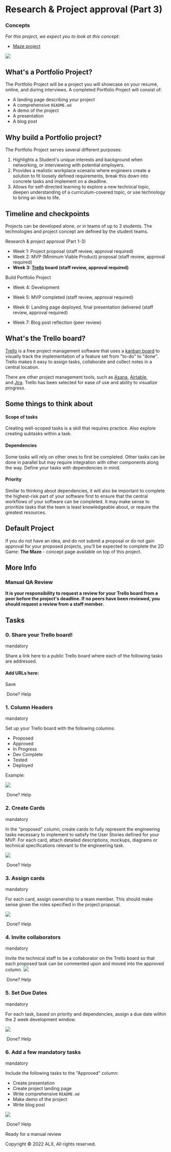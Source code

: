 Research & Project approval (Part 3)
====================================

### Concepts

*For this project, we expect you to look at this concept:*

-   [Maze project](https://alx-intranet.hbtn.io/concepts/133)

![](https://s3.amazonaws.com/alx-intranet.hbtn.io/uploads/medias/2019/9/4391d31c6a8e594e3655.png?X-Amz-Algorithm=AWS4-HMAC-SHA256&X-Amz-Credential=AKIARDDGGGOUSBVO6H7D%2F20220615%2Fus-east-1%2Fs3%2Faws4_request&X-Amz-Date=20220615T055641Z&X-Amz-Expires=86400&X-Amz-SignedHeaders=host&X-Amz-Signature=947b50074a3e6b51d4f14856c0dc9e3ee8cc8792d24fc4c235a32e05a9a43ee4)

What's a Portfolio Project?
---------------------------

The Portfolio Project will be a project you will showcase on your resumé, online, and during interviews. A completed Portfolio Project will consist of:

-   A landing page describing your project
-   A comprehensive `README.md`
-   A demo of the project
-   A presentation
-   A blog post

Why build a Portfolio project?
------------------------------

The Portfolio Project serves several different purposes:

1.  Highlights a Student's unique interests and background when networking, or interviewing with potential employers.
2.  Provides a realistic workplace scenario where engineers create a solution to fit loosely defined requirements, break this down into concrete tasks and implement on a deadline.
3.  Allows for self-directed learning to explore a new technical topic, deepen understanding of a curriculum-covered topic, or use technology to bring an idea to life.

Timeline and checkpoints
------------------------

Projects can be developed alone, or in teams of up to 3 students. The technologies and project concept are defined by the student teams.

Research & project approval (Part 1-3)

-   Week 1: Project proposal (staff review, approval required)
-   Week 2: MVP (Minimum Viable Product) proposal (staff review, approval required)
-   **Week 3: [Trello](https://trello.com/) board (staff review, approval required)**

Build Portfolio Project

-   Week 4: Development
-   Week 5: MVP completed (staff review, approval required)
-   Week 6: Landing page deployed, final presentation delivered (staff review, approval required)

-   Week 7: Blog post reflection (peer review)

What's the Trello board?
------------------------

[Trello](https://trello.com/) is a free project management software that uses a [kanban board](https://en.wikipedia.org/wiki/Kanban_board) to visually track the implementation of a feature set from "to-do" to "done". Trello makes it easy to assign tasks, collaborate and collect notes in a central location.

There are other project management tools, such as [Asana](https://asana.com/ko), [Airtable](https://www.airtable.com/), and [Jira](https://www.atlassian.com/software/jira). Trello has been selected for ease of use and ability to visualize progress.

Some things to think about
--------------------------

#### Scope of tasks

Creating well-scoped tasks is a skill that requires practice. Also explore creating subtasks within a task.

#### Dependencies

Some tasks will rely on other ones to first be completed. Other tasks can be done in parallel but may require integration with other components along the way. Define your tasks with dependencies in mind.

#### Priority

Similar to thinking about dependencies, it will also be important to complete the highest-risk part of your software first to ensure that the central workflows of your software can be completed. It may make sense to prioritize tasks that the team is least knowledgeable about, or require the greatest resources.

Default Project
---------------

If you do not have an idea, and do not submit a proposal or do not gain approval for your proposed projects, you'll be expected to complete the 2D Game: **The Maze** - concept page available on top of this project.

More Info
---------

### Manual QA Review

**It is your responsibility to request a review for your Trello board from a peer before the project's deadline. If no peers have been reviewed, you should request a review from a staff member.**

Tasks
-----

### 0\. Share your Trello board!

mandatory

Share a link here to a public Trello board where each of the following tasks are addressed.

#### Add URLs here:

Save

 Done? Help

### 1\. Column Headers

mandatory

Set up your Trello board with the following columns:

-   Proposed
-   Approved
-   In Progress
-   Dev Complete
-   Tested
-   Deployed

Example:

![](https://s3.amazonaws.com/alx-intranet.hbtn.io/uploads/medias/2020/2/b56ae0e3c81d9bde6e3d.png?X-Amz-Algorithm=AWS4-HMAC-SHA256&X-Amz-Credential=AKIARDDGGGOUSBVO6H7D%2F20220615%2Fus-east-1%2Fs3%2Faws4_request&X-Amz-Date=20220615T055641Z&X-Amz-Expires=86400&X-Amz-SignedHeaders=host&X-Amz-Signature=4be3dd4249d3e9775ec6fb9af3da111b081d6638fc3eeca4ae683b787b1f86f6)

 Done? Help

### 2\. Create Cards

mandatory

In the "proposed" column, create cards to fully represent the engineering tasks necessary to implement to satisfy the User Stories defined for your MVP. For each card, attach detailed descriptions, mockups, diagrams or technical specifications relevant to the engineering task.

![](https://assets.holbertonschool.com/media_images/files/000/001/207/original/Screen_Shot_2020-02-24_at_2.27.20_PM.png)

 Done? Help

### 3\. Assign cards

mandatory

For each card, assign ownership to a team member. This should make sense given the roles specified in the project proposal.

![](https://s3.amazonaws.com/alx-intranet.hbtn.io/uploads/medias/2020/2/a123dd5c58ce29248625.png?X-Amz-Algorithm=AWS4-HMAC-SHA256&X-Amz-Credential=AKIARDDGGGOUSBVO6H7D%2F20220615%2Fus-east-1%2Fs3%2Faws4_request&X-Amz-Date=20220615T055641Z&X-Amz-Expires=86400&X-Amz-SignedHeaders=host&X-Amz-Signature=904a0a86cded7a0f1612a679991ed711f20bab0ac85a7f6e1adb787891d6e46f)

 Done? Help

### 4\. Invite collaborators

mandatory

Invite the technical staff to be a collaborator on the Trello board so that each proposed task can be commented upon and moved into the approved column. ![](https://s3.amazonaws.com/alx-intranet.hbtn.io/uploads/medias/2020/2/41179d465bb319c1ff3b.png?X-Amz-Algorithm=AWS4-HMAC-SHA256&X-Amz-Credential=AKIARDDGGGOUSBVO6H7D%2F20220615%2Fus-east-1%2Fs3%2Faws4_request&X-Amz-Date=20220615T055641Z&X-Amz-Expires=86400&X-Amz-SignedHeaders=host&X-Amz-Signature=f478d90ae96ee7642ca8b962bf0b9e98edd3e56df78417869f77c58c8413321c)

 Done? Help

### 5\. Set Due Dates

mandatory

For each task, based on priority and dependencies, assign a due date within the 2 week development window.

![](https://s3.amazonaws.com/alx-intranet.hbtn.io/uploads/medias/2020/2/42354323a2437e1cd239.png?X-Amz-Algorithm=AWS4-HMAC-SHA256&X-Amz-Credential=AKIARDDGGGOUSBVO6H7D%2F20220615%2Fus-east-1%2Fs3%2Faws4_request&X-Amz-Date=20220615T055641Z&X-Amz-Expires=86400&X-Amz-SignedHeaders=host&X-Amz-Signature=096b4ecdac801a41eb4de4de2f35d2866038d11eb205b49863a7f5fd6abd96a5)

 Done? Help

### 6\. Add a few mandatory tasks

mandatory

Include the following tasks to the "Approved" column:

-   Create presentation
-   Create project landing page
-   Write comprehensive `README.md`
-   Make demo of the project
-   Write blog post

![](https://s3.amazonaws.com/alx-intranet.hbtn.io/uploads/medias/2020/2/e9ab6911846f21f1e8ff.png?X-Amz-Algorithm=AWS4-HMAC-SHA256&X-Amz-Credential=AKIARDDGGGOUSBVO6H7D%2F20220615%2Fus-east-1%2Fs3%2Faws4_request&X-Amz-Date=20220615T055641Z&X-Amz-Expires=86400&X-Amz-SignedHeaders=host&X-Amz-Signature=a818e0a1545ac412971b3dfaad29aa3f7a6ab46a00a856340476b7b5611cacf6)

 Done? Help

Ready for a manual review

Copyright © 2022 ALX, All rights reserved.
